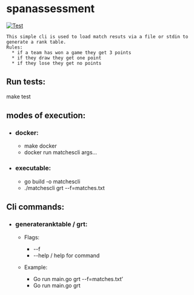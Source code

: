 # spanassessment

[![Test](https://github.com/davebehr1/spanassessment/actions/workflows/test.yml/badge.svg?branch=master)](https://github.com/davebehr1/spanassessment/actions/workflows/test.yml)


```
This simple cli is used to load match resuts via a file or stdin to generate a rank table.
Rules:
  * if a team has won a game they get 3 points
  * if they draw they get one point
  * if they lose they get no points
```

## Run tests:
  make test
  
## modes of execution:
  * ### docker:
    * make docker
    * docker run matchescli args...
 * ### executable:
    * go build -o matchescli
    * ./matchescli grt --f=matches.txt

## Cli commands:

*   ### generateranktable / grt:
     *  Flags:
        * --f
        * --help / help for command

     *   Example:
           *  Go run main.go grt --f=matches.txt’
           *  Go run main.go grt

